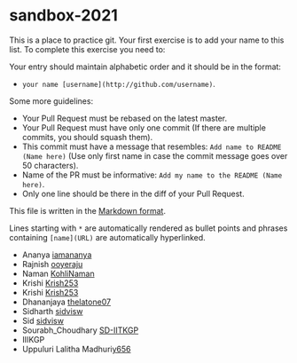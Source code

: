 # sandbox-2021
This is a place to practice git. Your first exercise is to add your name to this list.
To complete this exercise you need to:

Your entry should maintain alphabetic order and it should be in the format:

- `your name [username](http://github.com/username)`. 

Some more guidelines:

* Your Pull Request must be rebased on the latest master.
* Your Pull Request must have only one commit (If there are multiple commits, you should squash them).
* This commit must have a message that resembles: `Add name to README (Name here)` (Use only first name in case the commit message goes over 50 characters).
* Name of the PR must be informative: `Add my name to the README (Name here)`.
* Only one line should be there in the diff of your Pull Request.

This file is written in the [Markdown format](https://guides.github.com/features/mastering-markdown/).

Lines starting with `*` are automatically rendered as bullet points and phrases containing `[name](URL)` are automatically hyperlinked.
* Ananya [iamananya](http://github.com/iamananya)
* Rajnish [ooyeraju](http://github.com/ooyeraju)
* Naman [KohliNaman](http://github.com/KohliNaman)
* Krishi [Krish253](https://github.com/Krish253)
* Krishi [Krish253](https://github.com/Krish253)
* Dhananjaya [thelatone07](https://github.com/thelastone07)
* Sidharth [sidvisw](https://github.com/sidvisw)
* Sid [sidvisw](https://github.com/sidvisw)
* Sourabh_Choudhary [SD-IITKGP](https://github.com/SD-IITKGP)
* IIIKGP
* Uppuluri Lalitha Madhuri[y656](https://github.com/y656)
